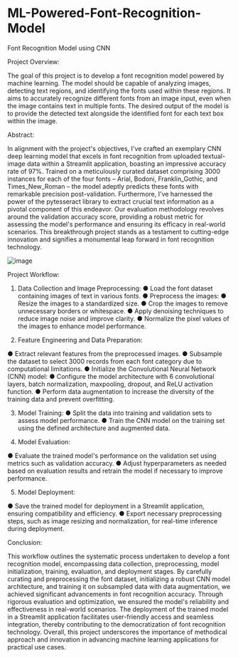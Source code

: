 # ML-Powered-Font-Recognition-Model
Font Recognition Model using CNN

Project Overview:

The goal of this project is to develop a font recognition model powered by machine
learning. The model should be capable of analyzing images, detecting text regions, and
identifying the fonts used within these regions. It aims to accurately recognize different
fonts from an image input, even when the image contains text in multiple fonts. The
desired output of the model is to provide the detected text alongside the identified font
for each text box within the image.

Abstract:

In alignment with the project's objectives, I've crafted an exemplary CNN deep learning
model that excels in font recognition from uploaded textual-image data within a
Streamlit application, boasting an impressive accuracy rate of 97%. Trained on a
meticulously curated dataset comprising 3000 instances for each of the four fonts –
Arial, Bodoni, Franklin_Gothic, and Times_New_Roman – the model adeptly predicts
these fonts with remarkable precision post-validation. Furthermore, I've harnessed the
power of the pytesseract library to extract crucial text information as a pivotal
component of this endeavor. Our evaluation methodology revolves around the validation
accuracy score, providing a robust metric for assessing the model's performance and
ensuring its efficacy in real-world scenarios. This breakthrough project stands as a
testament to cutting-edge innovation and signifies a monumental leap forward in font
recognition technology.

![image](https://github.com/VargheseTito/ML-Powered-Font-Recognition-Model/assets/110298267/20cf447b-ff45-450b-8828-2f237bbb799a)

Project Workflow:

1. Data Collection and Image Preprocessing:
● Load the font dataset containing images of text in various fonts.
● Preprocess the images:
● Resize the images to a standardized size.
● Crop the images to remove unnecessary borders or whitespace.
● Apply denoising techniques to reduce image noise and improve
clarity.
● Normalize the pixel values of the images to enhance model
performance.

2. Feature Engineering and Data Preparation:
   
● Extract relevant features from the preprocessed images.
● Subsample the dataset to select 3000 records from each font category
due to computational limitations.
● Initialize the Convolutional Neural Network (CNN) model:
● Configure the model architecture with 6 convolutional layers, batch
normalization, maxpooling, dropout, and ReLU activation function.
● Perform data augmentation to increase the diversity of the training data
and prevent overfitting.

3. Model Training:
● Split the data into training and validation sets to assess model
performance.
● Train the CNN model on the training set using the defined architecture and
augmented data.

4. Model Evaluation:
   
● Evaluate the trained model's performance on the validation set using
metrics such as validation accuracy.
● Adjust hyperparameters as needed based on evaluation results and retrain
the model if necessary to improve performance.

5. Model Deployment:
   
● Save the trained model for deployment in a Streamlit application, ensuring
compatibility and efficiency.
● Export necessary preprocessing steps, such as image resizing and
normalization, for real-time inference during deployment.

Conclusion:

This workflow outlines the systematic process undertaken to develop a font recognition
model, encompassing data collection, preprocessing, model initialization, training,
evaluation, and deployment stages. By carefully curating and preprocessing the font
dataset, initializing a robust CNN model architecture, and training it on subsampled data
with data augmentation, we achieved significant advancements in font recognition
accuracy. Through rigorous evaluation and optimization, we ensured the model's
reliability and effectiveness in real-world scenarios. The deployment of the trained
model in a Streamlit application facilitates user-friendly access and seamless
integration, thereby contributing to the democratization of font recognition technology.
Overall, this project underscores the importance of methodical approach and innovation
in advancing machine learning applications for practical use cases.
